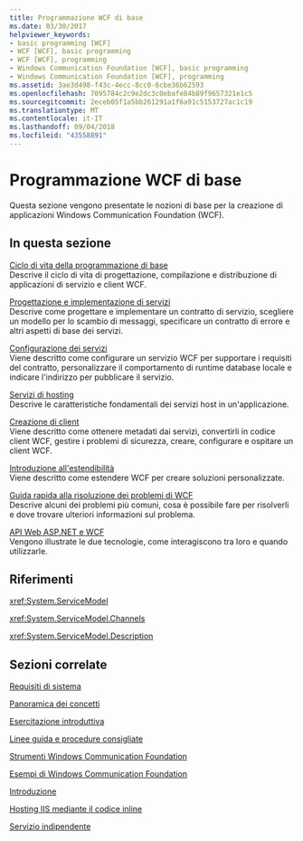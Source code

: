 ```yaml
---
title: Programmazione WCF di base
ms.date: 03/30/2017
helpviewer_keywords:
- basic programming [WCF]
- WCF [WCF], basic programming
- WCF [WCF], programming
- Windows Communication Foundation [WCF], basic programming
- Windows Communication Foundation [WCF], programming
ms.assetid: 3ae3d498-f43c-4ecc-8cc0-6cbe36b62593
ms.openlocfilehash: 7095784c2c9e2dc3c0ebafe84b89f9657321e1c5
ms.sourcegitcommit: 2eceb05f1a5bb261291a1f6a91c5153727ac1c19
ms.translationtype: MT
ms.contentlocale: it-IT
ms.lasthandoff: 09/04/2018
ms.locfileid: "43558891"
---
```

# <a name="basic-wcf-programming"></a>Programmazione WCF di base
Questa sezione vengono presentate le nozioni di base per la creazione di applicazioni Windows Communication Foundation (WCF).  
  
## <a name="in-this-section"></a>In questa sezione  
 [Ciclo di vita della programmazione di base](../../../docs/framework/wcf/basic-programming-lifecycle.md)  
 Descrive il ciclo di vita di progettazione, compilazione e distribuzione di applicazioni di servizio e client WCF.  
  
 [Progettazione e implementazione di servizi](../../../docs/framework/wcf/designing-and-implementing-services.md)  
 Descrive come progettare e implementare un contratto di servizio, scegliere un modello per lo scambio di messaggi, specificare un contratto di errore e altri aspetti di base dei servizi.  
  
 [Configurazione dei servizi](../../../docs/framework/wcf/configuring-services.md)  
 Viene descritto come configurare un servizio WCF per supportare i requisiti del contratto, personalizzare il comportamento di runtime database locale e indicare l'indirizzo per pubblicare il servizio.  
  
 [Servizi di hosting](../../../docs/framework/wcf/hosting-services.md)  
 Descrive le caratteristiche fondamentali dei servizi host in un'applicazione.  
  
 [Creazione di client](../../../docs/framework/wcf/building-clients.md)  
 Viene descritto come ottenere metadati dai servizi, convertirli in codice client WCF, gestire i problemi di sicurezza, creare, configurare e ospitare un client WCF.  
  
 [Introduzione all'estendibilità](../../../docs/framework/wcf/introduction-to-extensibility.md)  
 Viene descritto come estendere WCF per creare soluzioni personalizzate.  
  
 [Guida rapida alla risoluzione dei problemi di WCF](../../../docs/framework/wcf/wcf-troubleshooting-quickstart.md)  
 Descrive alcuni dei problemi più comuni, cosa è possibile fare per risolverli e dove trovare ulteriori informazioni sul problema.  
  
 [API Web ASP.NET e WCF](../../../docs/framework/wcf/wcf-and-aspnet-web-api.md)  
 Vengono illustrate le due tecnologie, come interagiscono tra loro e quando utilizzarle.  
  
## <a name="reference"></a>Riferimenti  
 <xref:System.ServiceModel>  
  
 <xref:System.ServiceModel.Channels>  
  
 <xref:System.ServiceModel.Description>  
  
## <a name="related-sections"></a>Sezioni correlate  
 [Requisiti di sistema](../../../docs/framework/wcf/wcf-system-requirements.md)  
  
 [Panoramica dei concetti](../../../docs/framework/wcf/conceptual-overview.md)  
  
 [Esercitazione introduttiva](../../../docs/framework/wcf/getting-started-tutorial.md)  
  
 [Linee guida e procedure consigliate](../../../docs/framework/wcf/guidelines-and-best-practices.md)  
  
 [Strumenti Windows Communication Foundation](../../../docs/framework/wcf/tools.md)  
  
 [Esempi di Windows Communication Foundation](https://msdn.microsoft.com/library/8ec9d192-5d81-4f64-bfd3-90c5e5858c91)  
  
 [Introduzione](../../../docs/framework/wcf/samples/getting-started-sample.md)  
  
 [Hosting IIS mediante il codice inline](../../../docs/framework/wcf/samples/iis-hosting-using-inline-code.md)  
  
 [Servizio indipendente](../../../docs/framework/wcf/samples/self-host.md)
